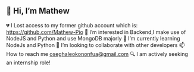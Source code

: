 
 
 ## 👋 Hi, I’m Mathew
💔 I Lost access to my former github account which is: https://github.com/Mathew-Pio
👀 I’m interested in Backend,I make use of NodeJS and Python and use MongoDB majorly
🌱 I’m currently learning NodeJs and Python
💞️ I’m looking to collaborate with other developers
📫 How to reach me oseghaleokononfua@gmail.com
🔍 I am actively seeking an internship role! 
